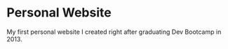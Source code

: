 # Personal Website

My first personal website I created right after graduating Dev Bootcamp in 2013.
